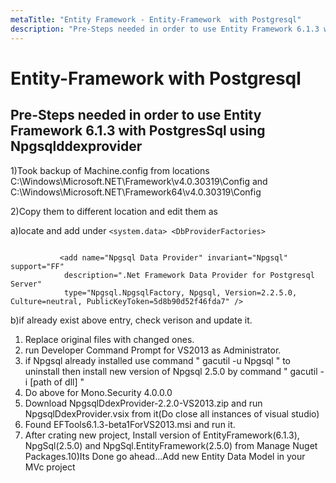 ```yaml
---
metaTitle: "Entity Framework - Entity-Framework  with Postgresql"
description: "Pre-Steps needed in order to use Entity Framework 6.1.3 with PostgresSql using Npgsqlddexprovider"
---
```


# Entity-Framework  with Postgresql



## Pre-Steps needed in order to use Entity Framework 6.1.3 with PostgresSql using Npgsqlddexprovider


1)Took backup of Machine.config from locations C:\Windows\Microsoft.NET\Framework\v4.0.30319\Config and C:\Windows\Microsoft.NET\Framework64\v4.0.30319\Config

2)Copy them to different location and edit them as

> 
a)locate and add under `<system.data> <DbProviderFactories>`


```

           <add name="Npgsql Data Provider" invariant="Npgsql" support="FF"
            description=".Net Framework Data Provider for Postgresql Server"
            type="Npgsql.NpgsqlFactory, Npgsql, Version=2.2.5.0, Culture=neutral, PublicKeyToken=5d8b90d52f46fda7" />

```

> 
b)if already exist above entry, check verison and update it.


1. Replace original files with changed ones.
1. run Developer Command Prompt for VS2013 as Administrator.
1. if Npgsql already installed use command " gacutil -u Npgsql " to uninstall then install new version of Npgsql 2.5.0 by command " gacutil -i [path of dll] "
1. Do above for Mono.Security 4.0.0.0
1. Download NpgsqlDdexProvider-2.2.0-VS2013.zip and run NpgsqlDdexProvider.vsix from    it(Do close all instances of visual studio)
1. Found EFTools6.1.3-beta1ForVS2013.msi and run it.
1. After crating new project, Install version of EntityFramework(6.1.3), NpgSql(2.5.0) and NpgSql.EntityFramework(2.5.0) from Manage Nuget Packages.10)Its Done go ahead...Add new Entity Data Model in your MVc project

